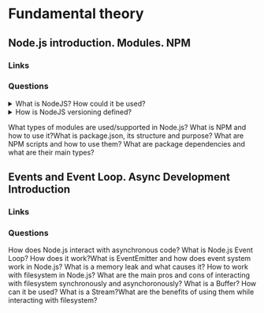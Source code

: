 # Fundamental theory

## Node.js introduction. Modules. NPM

### Links

### Questions

<details>
  <summary>What is NodeJS? How could it be used?</summary>

  NodeJS is a programming platform for running JavaScript and turning the language into a common language. Also, NodeJS adds opportunities to communicate with output/input through NodeJS API and use external modules. The base using sphere is the development of web-servers. Moreover, NodeJS allows creating desktop applications(for example, it is possible to use Electron). NodeJS uses an event-driven model and async or reactive programming with not blocked output/input.
  For using could be downloaded one of the NodeJS versions from the official website. Besides, it is possible to turn between versions with the nvm application.

</details>

<details>
  <summary>How is NodeJS versioning defined?</summary>

  There are two groups of NodeJS versions. First odd-numbered releases (9, 11, etc.), and second even-numbered or LTS releases (10, 12, etc.). LTS releases have long term support which typically guarantees that NodeJS developers will fix critical problems(bugs). As a result, the production application should use only LTS versions. There are follow life cycle periods:
  Not supported - version is not supported anymore;
  Current - version is in active development;
  Active - version is recommended to use;
  Maintenance - version is supported.

</details>

What types of modules are used/supported in Node.js?
What is NPM and how to use it?What is package.json, its structure and purpose?
What are NPM scripts and how to use them?
What are package dependencies and what are their main types?

## Events and Event Loop. Async Development Introduction

### Links

### Questions

How does Node.js interact with asynchronous code?
What is Node.js Event Loop?
How does it work?What is EventEmitter and how does event system work in Node.js?
What is a memory leak and what causes it?
How to work with filesystem in Node.js?
What are the main pros and cons of interacting with filesystem synchronously and asynchoronously?
What is a Buffer? How can it be used?
What is a Stream?What are the benefits of using them while interacting with filesystem?
